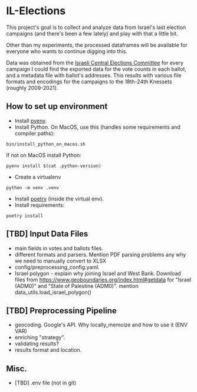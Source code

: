 # IL-Elections

This project's goal is to collect and analyze data from Israel's last election campaigns (and there's been a few lately) and play with that a little bit.

Other than my experiments, the processed dataframes will be available for everyone who wants to continue digging into this.

Data was obtained from the [Israeli Central Elections Committee](https://www.bechirot.gov.il/) for every campaign I could find the exported data for the vote counts in each ballot, and a metadata file with ballot's addresses. This results with various file formats and encodings for the campaigns to the 18th-24th Knessets (roughly 2009-2021).

## How to set up environment

- Install [pyenv](https://github.com/pyenv/pyenv#installation).
- Install Python. On MacOS, use this (handles some requirements and compiler paths):
```
bin/install_python_on_macos.sh
```
If not on MacOS install Python:
```
pyenv install $(cat .python-version)
```
- Create a virtualenv
```
python -m venv .venv
```
- Install [poetry](https://python-poetry.org/docs/#installation) (inside the virtual env).
- Install requirements:
```
poetry install
```


## [TBD] Input Data Files

- main fields in votes and ballots files.
- different formats and parsers. Mention PDF parsing problems any why we need to manually convert to XLSX
- config/preprocessing_config.yaml.
- Israel polygon - explain why joining Israel and West Bank. Download files from https://www.geoboundaries.org/index.html#getdata for "Israel (ADM0)" and "State of Palestine (ADM0)". mention data_utils.load_israel_polygon()


## [TBD] Preprocessing Pipeline

- geocoding. Google's API. Why locally_memoize and how to use it (ENV VAR)
- enriching "strategy".
- validating results?
- results format and location.


## Misc.

- [TBD] .env file (not in git)
